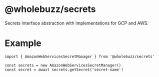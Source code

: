# @wholebuzz/secrets

Secrets interface abstraction with implementations for GCP and AWS.

# Example

```
import { AmazonWebServicesSecretManager } from '@wholebuzz/secrets'

const secrets = new AmazonWebServicesSecretManager()
const secret = await secrets.getSecret('secret-name')
```
